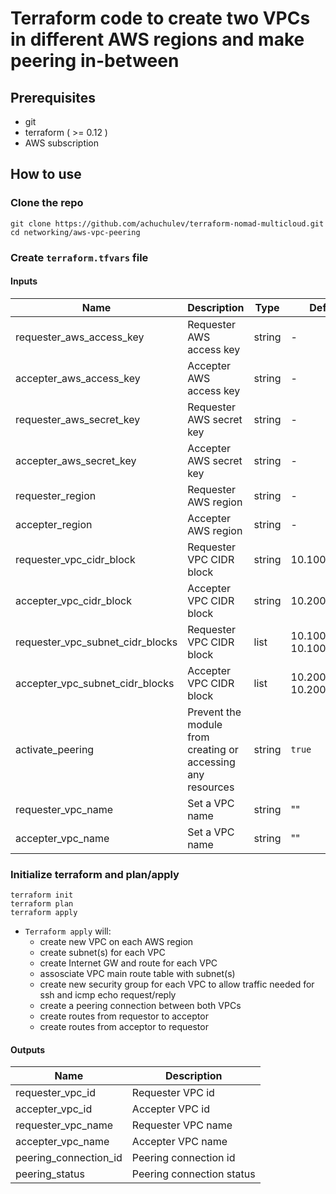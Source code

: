 # Terraform code to create two VPCs in different AWS regions and make peering in-between

## Prerequisites

- git
- terraform ( >= 0.12 )
- AWS subscription

## How to use

### Clone the repo

```
git clone https://github.com/achuchulev/terraform-nomad-multicloud.git
cd networking/aws-vpc-peering
```

### Create `terraform.tfvars` file

#### Inputs

| Name  |	Description |	Type |  Default |	Required
| ----- | ----------- | ---- |  ------- | --------
| requester_aws_access_key | Requester AWS access key | string  | - | yes
| accepter_aws_access_key | Accepter AWS access key | string  | - | yes
| requester_aws_secret_key | Requester AWS secret key | string  | - | yes
| accepter_aws_secret_key | Accepter AWS secret key | string  | - | yes
| requester_region | Requester AWS region | string  | - | yes
| accepter_region | Accepter AWS region | string  | - | yes
| requester_vpc_cidr_block  | Requester VPC CIDR block | string | 10.100.0.0/16 | yes
| accepter_vpc_cidr_block  | Accepter VPC CIDR block | string | 10.200.0.0/16 | yes
| requester_vpc_subnet_cidr_blocks  | Requester VPC CIDR block | list | 10.100.0.0/24, 10.100.1.0/24 | yes
| accepter_vpc_subnet_cidr_blocks  | Accepter VPC CIDR block | list | 10.200.0.0/24, 10.200.1.0/24 | yes
| activate_peering  | Prevent the module from creating or accessing any resources | string  | `true` | no
| requester_vpc_name  | Set a VPC name | string  | "" | no
| accepter_vpc_name | Set a VPC name  | string  | "" | no


### Initialize terraform and plan/apply

```
terraform init
terraform plan
terraform apply
```

- `Terraform apply` will:
  - create new VPC on each AWS region
  - create subnet(s) for each VPC
  - create Internet GW and route for each VPC
  - assosciate VPC main route table with subnet(s)
  - create new security group for each VPC to allow traffic needed for ssh and icmp echo request/reply
  - create a peering connection between both VPCs
  - create routes from requestor to acceptor
  - create routes from acceptor to requestor
  
  
#### Outputs

| Name  |	Description 
| ----- | ----------- 
| requester_vpc_id | Requester VPC id
| accepter_vpc_id | Accepter VPC id
| requester_vpc_name | Requester VPC name
| accepter_vpc_name | Accepter VPC name
| peering_connection_id | Peering connection id
| peering_status  | Peering connection status
